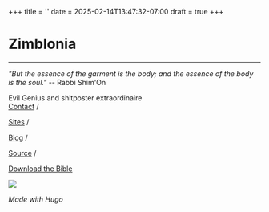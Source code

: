 +++
title = ''
date = 2025-02-14T13:47:32-07:00
draft = true
+++
# Zimblonia

------------------------------------------------------------------------
*"But the essence of the garment is the body; and the essence of the
body is the soul."* -- Rabbi Shim'On

Evil Genius and shitposter extraordinaire\
[Contact](https://carrotflowerr.github.io/contact-info.html) /

[Sites](https://carrotflowerr.github.io/sites) /

[Blog](blog/bloglist) /

[Source](https://github.com/carrotflowerr/carrotflowerr.github.io) /

[Download the Bible](https://carrotflowerr.github.io/the-new-oxford-annotated-bible.epub)



[![](https://www.debian.org/logos/button-2.gif)](https://www.debian.org/)

*Made with Hugo*
